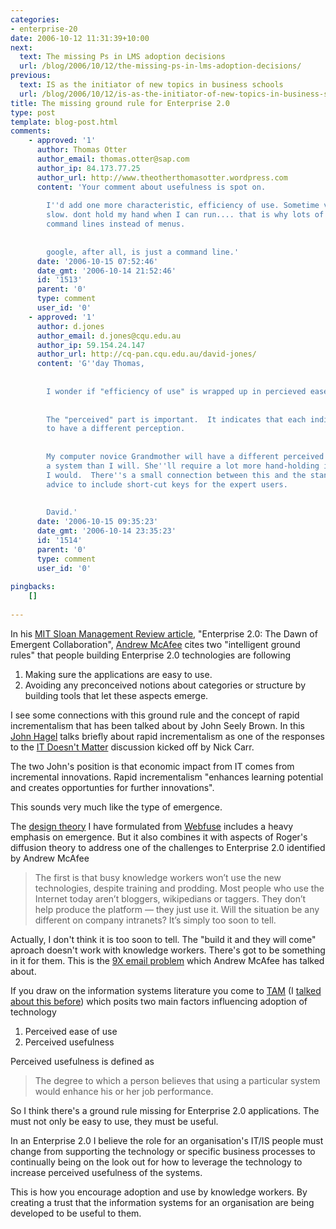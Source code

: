 ```yaml
---
categories:
- enterprise-20
date: 2006-10-12 11:31:39+10:00
next:
  text: The missing Ps in LMS adoption decisions
  url: /blog/2006/10/12/the-missing-ps-in-lms-adoption-decisions/
previous:
  text: IS as the initiator of new topics in business schools
  url: /blog/2006/10/12/is-as-the-initiator-of-new-topics-in-business-schools/
title: The missing ground rule for Enterprise 2.0
type: post
template: blog-post.html
comments:
    - approved: '1'
      author: Thomas Otter
      author_email: thomas.otter@sap.com
      author_ip: 84.173.77.25
      author_url: http://www.theotherthomasotter.wordpress.com
      content: 'Your comment about usefulness is spot on.
    
        I''d add one more characteristic, efficiency of use. Sometime very easy is too
        slow. dont hold my hand when I can run.... that is why lots of folks still use
        command lines instead of menus.
    
    
        google, after all, is just a command line.'
      date: '2006-10-15 07:52:46'
      date_gmt: '2006-10-14 21:52:46'
      id: '1513'
      parent: '0'
      type: comment
      user_id: '0'
    - approved: '1'
      author: d.jones
      author_email: d.jones@cqu.edu.au
      author_ip: 59.154.24.147
      author_url: http://cq-pan.cqu.edu.au/david-jones/
      content: 'G''day Thomas,
    
    
        I wonder if "efficiency of use" is wrapped up in percieved ease of use.
    
    
        The "perceived" part is important.  It indicates that each individual is likely
        to have a different perception.
    
    
        My computer novice Grandmother will have a different perceived ease of use of
        a system than I will. She''ll require a lot more hand-holding in the system than
        I would.  There''s a small connection between this and the standard GUI design
        advice to include short-cut keys for the expert users.
    
    
        David.'
      date: '2006-10-15 09:35:23'
      date_gmt: '2006-10-14 23:35:23'
      id: '1514'
      parent: '0'
      type: comment
      user_id: '0'
    
pingbacks:
    []
    
---
```

In his [MIT Sloan Management Review article](http://sloanreview.mit.edu/smr/issue/2006/spring/06/), "Enterprise 2.0: The Dawn of Emergent Collaboration", [Andrew McAfee](http://blog.hbs.edu/faculty/amcafee/) cites two "intelligent ground rules" that people building Enterprise 2.0 technologies are following

1. Making sure the applications are easy to use.
2. Avoiding any preconceived notions about categories or structure by building tools that let these aspects emerge.

I see some connections with this ground rule and the concept of rapid incrementalism that has been talked about by John Seely Brown. In this [John Hagel](http://www.johnhagel.com/view20030515.shtml) talks briefly about rapid incrementalism as one of the responses to the [IT Doesn't Matter](http://www.nicholasgcarr.com/articles/matter.html) discussion kicked off by Nick Carr.

The two John's position is that economic impact from IT comes from incremental innovations. Rapid incrementalism "enhances learning potential and creates opportunties for further innovations".

This sounds very much like the type of emergence.

The [design theory](http://cq-pan.cqu.edu.au/david-jones/Publications/Papers_and_Books/formulation.pdf) I have formulated from [Webfuse](http://webfuse.cqu.edu.au/) includes a heavy emphasis on emergence. But it also combines it with aspects of Roger's diffusion theory to address one of the challenges to Enterprise 2.0 identified by Andrew McAfee

> The first is that busy knowledge workers won’t use the new technologies, despite training and prodding. Most people who use the Internet today aren’t bloggers, wikipedians or taggers. They don’t help produce the platform — they just use it. Will the situation be any different on company intranets? It’s simply too soon to tell.

Actually, I don't think it is too soon to tell. The "build it and they will come" aproach doesn't work with knowledge workers. There's got to be something in it for them. This is the [9X email problem](http://blog.hbs.edu/faculty/amcafee/index.php/faculty_amcafee_v3/the_9x_email_problem/) which Andrew McAfee has talked about.

If you draw on the information systems literature you come to [TAM](http://en.wikipedia.org/wiki/Technology_acceptance_model) (I [talked about this before](http://cq-pan.cqu.edu.au/david-jones/blog/?p=48)) which posits two main factors influencing adoption of technology

1. Perceived ease of use
2. Perceived usefulness

Perceived usefulness is defined as

> The degree to which a person believes that using a particular system would enhance his or her job performance.

So I think there's a ground rule missing for Enterprise 2.0 applications. The must not only be easy to use, they must be useful.

In an Enterprise 2.0 I believe the role for an organisation's IT/IS people must change from supporting the technology or specific business processes to continually being on the look out for how to leverage the technology to increase perceived usefulness of the systems.

This is how you encourage adoption and use by knowledge workers. By creating a trust that the information systems for an organisation are being developed to be useful to them.